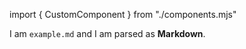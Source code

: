 import { CustomComponent } from "./components.mjs"

<CustomComponent>

I am `example.md` and I am parsed as **Markdown**.

</CustomComponent>
